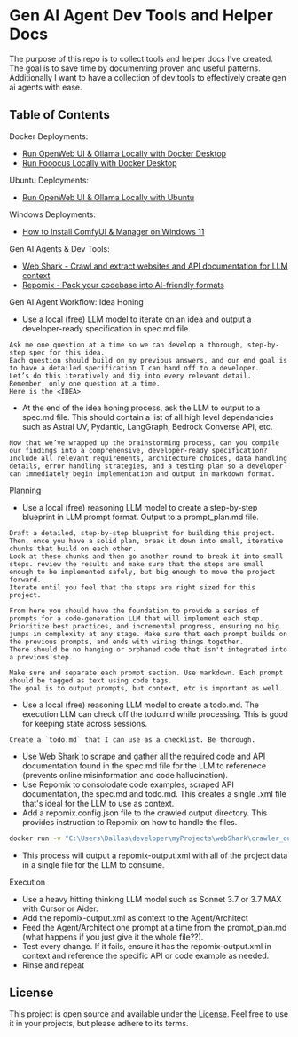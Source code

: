 # Gen AI Agent Dev Tools and Helper Docs

The purpose of this repo is to collect tools and helper docs I've created.  The goal is to save time by documenting proven and useful patterns.  Additionally I want to have a collection of dev tools to effectively create gen ai agents with ease. 

## Table of Contents

Docker Deployments:
- [Run OpenWeb UI & Ollama Locally with Docker Desktop](open-webui-ollama-docker.md)
- [Run Fooocus Locally with Docker Desktop](Fooocus.md)

Ubuntu Deployments:
- [Run OpenWeb UI & Ollama Locally with Ubuntu](open-webui-ollama.md)

Windows Deployments:  
- [How to Install ComfyUI & Manager on Windows 11](how-to-install-comfyui-and-manager-windows.md)

Gen AI Agents & Dev Tools:
- [Web Shark - Crawl and extract websites and API documentation for LLM context](https://github.com/Hyperion2220/webShark/blob/main/README.md)
- [Repomix - Pack your codebase into AI-friendly formats](https://repomix.com)

Gen AI Agent Workflow:
Idea Honing
- Use a local (free) LLM model to iterate on an idea and output a developer-ready specification in spec.md file.
```
Ask me one question at a time so we can develop a thorough, step-by-step spec for this idea.
Each question should build on my previous answers, and our end goal is to have a detailed specification I can hand off to a developer.
Let’s do this iteratively and dig into every relevant detail. Remember, only one question at a time.
Here is the <IDEA>
```
- At the end of the idea honing process, ask the LLM to output to a spec.md file.  This should contain a list of all high level dependancies such as Astral UV, Pydantic, LangGraph, Bedrock Converse API, etc.
```
Now that we’ve wrapped up the brainstorming process, can you compile our findings into a comprehensive, developer-ready specification?
Include all relevant requirements, architecture choices, data handling details, error handling strategies, and a testing plan so a developer can immediately begin implementation and output in markdown format.
```

Planning
- Use a local (free) reasoning LLM model to create a step-by-step blueprint in LLM prompt format. Output to a prompt_plan.md file.
```
Draft a detailed, step-by-step blueprint for building this project. Then, once you have a solid plan, break it down into small, iterative chunks that build on each other.
Look at these chunks and then go another round to break it into small steps. review the results and make sure that the steps are small enough to be implemented safely, but big enough to move the project forward.
Iterate until you feel that the steps are right sized for this project.

From here you should have the foundation to provide a series of prompts for a code-generation LLM that will implement each step.
Prioritize best practices, and incremental progress, ensuring no big jumps in complexity at any stage. Make sure that each prompt builds on the previous prompts, and ends with wiring things together.
There should be no hanging or orphaned code that isn't integrated into a previous step.

Make sure and separate each prompt section. Use markdown. Each prompt should be tagged as text using code tags.
The goal is to output prompts, but context, etc is important as well.
```
- Use a local (free) reasoning LLM model to create a todo.md. The execution LLM can check off the todo.md while processing. This is good for keeping state across sessions.
```
Create a `todo.md` that I can use as a checklist. Be thorough.
```
- Use Web Shark to scrape and gather all the required code and API documentation found in the spec.md file for the LLM to referenece (prevents online misinformation and code hallucination).
- Use Repomix to consolodate code examples, scraped API documentation, the spec.md and todo.md.  This creates a single .xml file that's ideal for the LLM to use as context.
- Add a repomix.config.json file to the crawled output directory.  This provides instruction to Repomix on how to handle the files.
```bash
docker run -v "C:\Users\Dallas\developer\myProjects\webShark\crawler_output:/app" -it --rm ghcr.io/yamadashy/repomix
```
- This process will output a repomix-output.xml with all of the project data in a single file for the LLM to consume.   

Execution
- Use a heavy hitting thinking LLM model such as Sonnet 3.7 or 3.7 MAX with Cursor or Aider.
- Add the repomix-output.xml as context to the Agent/Architect
- Feed the Agent/Architect one prompt at a time from the prompt_plan.md (what happens if you just give it the whole file??).
- Test every change.  If it fails, ensure it has the repomix-output.xml in context and reference the specific API or code example as needed.
- Rinse and repeat






## License

This project is open source and available under the [License](license.md). Feel free to use it in your projects, but please adhere to its terms.
